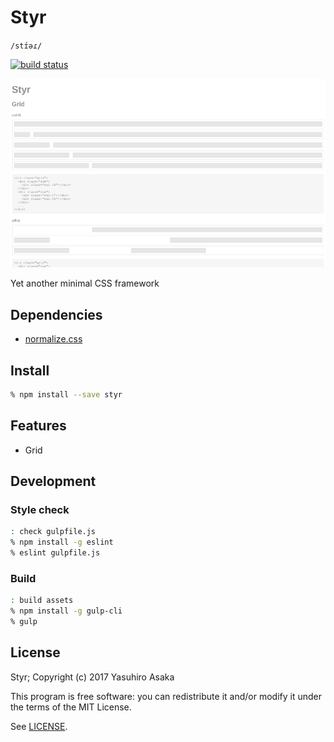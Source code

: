 # Styr

`/stɪ́əɾ/`

[![build status](
https://gitlab.com/grauwoelfchen/styr/badges/master/build.svg)](
https://gitlab.com/grauwoelfchen/styr/commits/master)

![Screenshot](doc/img/screenshot.png)

Yet another minimal CSS framework


## Dependencies

* [normalize.css](https://github.com/necolas/normalize.css)


## Install

```zsh
% npm install --save styr
```


## Features

* Grid


## Development

### Style check

```zsh
: check gulpfile.js
% npm install -g eslint
% eslint gulpfile.js
```

### Build

```zsh
: build assets
% npm install -g gulp-cli
% gulp
```


## License

Styr; Copyright (c) 2017 Yasuhiro Asaka

This program is free software: you can redistribute it and/or modify it
under the terms of the MIT License.

See [LICENSE](LICENSE).

